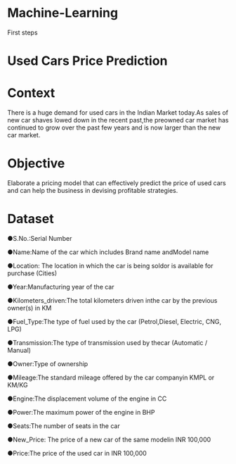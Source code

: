 # Machine-Learning
First steps

#                                                                    Used Cars Price Prediction

# Context

There is a huge demand for used cars in the Indian Market today.As sales of new car shaves lowed down in the recent past,the preowned car market has continued to grow 
over the past few years and is now larger than the new car market.

# Objective

Elaborate a pricing model that can effectively predict the price of used cars and can help the business in devising profitable strategies.

# Dataset

●S.No.:Serial Number

●Name:Name of the car which includes Brand name andModel name

●Location: The location in which the car is being soldor is available for purchase (Cities)

●Year:Manufacturing year of the car

●Kilometers_driven:The total kilometers driven inthe car by the previous owner(s) in KM

●Fuel_Type:The type of fuel used by the car (Petrol,Diesel, Electric, CNG, LPG)

●Transmission:The type of transmission used by thecar (Automatic / Manual)

●Owner:Type of ownership

●Mileage:The standard mileage offered by the car companyin KMPL or KM/KG

●Engine:The displacement volume of the engine in CC

●Power:The maximum power of the engine in BHP

●Seats:The number of seats in the car

●New_Price: The price of a new car of the same modelin INR 100,000

●Price:The price of the used car in INR 100,000
